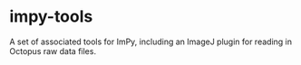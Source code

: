 impy-tools
==========

A set of associated tools for ImPy, including an ImageJ plugin for reading in Octopus raw data files.